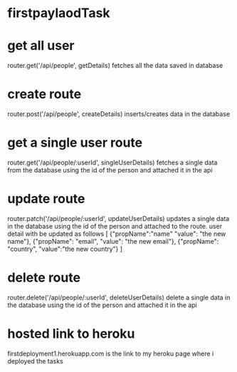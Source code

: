 # firstpaylaodTask

 # get all user
 router.get('/api/people', getDetails) fetches all the data saved in database

 # create route
 router.post('/api/people', createDetails) inserts/creates data in the database
 # get a single user route

 router.get('/api/people/:userId', singleUserDetails) fetches a single data from the database using the id of the person and attached it in the api

 # update route
 router.patch('/api/people/:userId', updateUserDetails) updates a single data in the database using the id of the person and attached to the route. user detail with be updated as follows [ {"propName":"name" "value": "the new name"}, {"propName": "email", "value": "the new email"}, {"propName": "country", "value":"the new country"} ]

 # delete route
 router.delete('/api/people/:userId', deleteUserDetails) delete a single data in the database using the id of the person and attached it in the api

 

 # hosted link to heroku
 firstdeployment1.herokuapp.com is the link to my heroku page where i deployed the tasks

